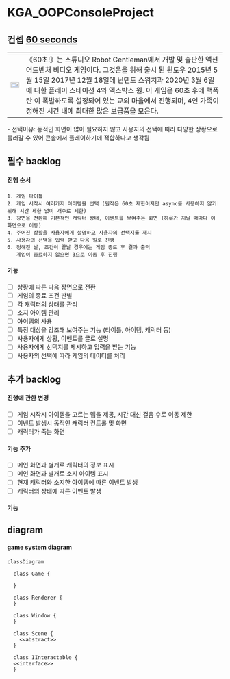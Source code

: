# KGA_OOPConsoleProject

## 컨셉 [60 seconds](https://ko.wikipedia.org/wiki/60%EC%B4%88!)   
<table>
<tr>
<td>
<img src="https://upload.wikimedia.org/wikipedia/commons/6/6b/60_Seconds%21.jpg" style="width:100%;aspect-ratio:16/9">
</td>
<td>
《60초!》는 스튜디오 Robot Gentleman에서 개발 및 출판한 액션 어드벤처 비디오 게임이다.   
그것은을 위해 출시 된 윈도우 2015년 5월 15일 2017년 12월 18일에 닌텐도 스위치과 2020년 3월 6일에 대한 플레이 스테이션 4와 엑스박스 원.   
이 게임은 60초 후에 핵폭탄 이 폭발하도록 설정되어 있는 교외 마을에서 진행되며, 4인 가족이 정해진 시간 내에 최대한 많은 보급품을 모은다.   
</td>
</tr>
</table>
- 선택이유: 동적인 화면이 많이 필요하지 않고 사용자의 선택에 따라 다양한 상황으로 흘러갈 수 있어 콘솔에서 플레이하기에 적합하다고 생각됨

## 필수 backlog   
#### 진행 순서   
	1. 게임 타이틀
	2. 게임 시작시 여러가지 아이템을 선택 (원작은 60초 제한이지만 async를 사용하지 않기 위해 시간 제한 없이 개수로 제한)   
	3. 장면을 전환해 기본적인 캐릭터 상태, 이벤트를 보여주는 화면 (하루가 지날 때마다 이 화면으로 이동)   
	4. 주어진 상황을 사용자에게 설명하고 사용자의 선택지를 제시
	5. 사용자의 선택을 입력 받고 다음 일로 진행   
	6. 정해진 날, 조건이 끝날 경우에는 게임 종료 후 결과 출력   
       게임이 종료하지 않으면 3으로 이동 후 진행   

#### 기능   
  - [ ] 상황에 따른 다음 장면으로 전환   
  - [ ] 게임의 종료 조건 판별   
  - [ ] 각 캐릭터의 상태를 관리   
  - [ ] 소지 아이템 관리   
  - [ ] 아이템의 사용
  - [ ] 특정 대상을 강조해 보여주는 기능 (타이틀, 아이템, 캐릭터 등)   
  - [ ] 사용자에게 상황, 이벤트를 글로 설명   
  - [ ] 사용자에게 선택지를 제시하고 입력을 받는 기능  
  - [ ] 사용자의 선택에 따라 게임의 데이터를 처리
## 추가 backlog
#### 진행에 관한 변경   
  - [ ] 게임 시작시 아이템을 고르는 맵을 제공, 시간 대신 걸음 수로 이동 제한   
  - [ ] 이벤트 발생시 동적인 캐릭터 컨트롤 및 화면   
  - [ ] 캐릭터가 죽는 화면   
#### 기능 추가  
  - [ ] 메인 화면과 별개로 캐릭터의 정보 표시   
  - [ ] 메인 화면과 별개로 소지 아이템 표시   
  - [ ] 현재 캐릭터와 소지한 아이템에 따른 이벤트 발생   
  - [ ] 캐릭터의 상태에 따른 이벤트 발생   

#### 기능   

## diagram

#### game system diagram
```mermaid
classDiagram

  class Game {
  
  }

  class Renderer {
  }
	
  class Window {
  }

  class Scene {
	<<abstract>>
  }

  class IInteractable {
  <<interface>>
  }
```
